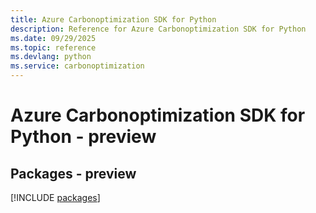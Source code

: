 ```yaml
---
title: Azure Carbonoptimization SDK for Python
description: Reference for Azure Carbonoptimization SDK for Python
ms.date: 09/29/2025
ms.topic: reference
ms.devlang: python
ms.service: carbonoptimization
---
```

# Azure Carbonoptimization SDK for Python - preview
## Packages - preview
[!INCLUDE [packages](carbonoptimization-index.md)]